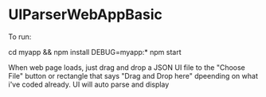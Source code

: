 # UIParserWebAppBasic

To run:

cd myapp && npm install
DEBUG=myapp:* npm start

When web page loads, just drag and drop a JSON UI file to the "Choose File" button or rectangle that says "Drag and Drop here" dpeending on what i've coded already. UI will auto parse and display
